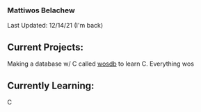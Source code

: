 ### Mattiwos Belachew 
Last Updated: 12/14/21  (I'm back)
## Current Projects:
Making a database w/ C called [wosdb](https://github.com/Mattiwos/wosdb) to learn C.
Everything wos
## Currently Learning:
C
<!--
## Availability
I am currently looking for an internship for the Summer of 2022.
-->  

<!--
## Goals
  - [ ] Build a basic db using c similar to leveldb (as a method to learn c/cpp)
  - [ ] Make personal website with projects
  - [ ] Work on Computer Vision project and add features to it.
  - [ ] Make a usefull app using flutter or something
  - [ ] Check out Nand to Tetris Course
  - [ ] explore ML and deep learning
  - [ ] Lastly rewrite Spaceclusterx (spacecluster2)
-->  
  
<!--
**Mattiwos/mattiwos** is a ✨ _special_ ✨ repository because its `README.md` (this file) appears on your GitHub profile.

Here are some ideas to get you started:

- 🔭 I’m currently working on ...

- 🌱 I’m currently learning ...

- 👯 I’m looking to collaborate on ...
- 🤔 I’m looking for help with ...
- 💬 Ask me about ...
- 📫 How to reach me: ...
- 😄 Pronouns: ...
- ⚡ Fun fact: ...
-->
